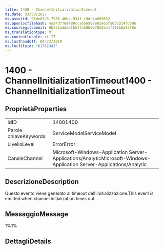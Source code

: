```yaml
---
title: 1400 - ChannelInitializationTimeout
ms.date: 03/30/2017
ms.assetid: 95de02d3-7986-4bbc-934f-c9dc4a809682
ms.openlocfilehash: 4a24d7769489cca6b6567e01e6dfa63b314fd586
ms.sourcegitcommit: 9b552addadfb57fab0b9e7852ed4f1f1b8a42f8e
ms.translationtype: MT
ms.contentlocale: it-IT
ms.lasthandoff: 04/23/2019
ms.locfileid: "61782343"
---
```

# <a name="1400---channelinitializationtimeout"></a><span data-ttu-id="89d9b-102">1400 - ChannelInitializationTimeout</span><span class="sxs-lookup"><span data-stu-id="89d9b-102">1400 - ChannelInitializationTimeout</span></span>
## <a name="properties"></a><span data-ttu-id="89d9b-103">Proprietà</span><span class="sxs-lookup"><span data-stu-id="89d9b-103">Properties</span></span>  
  
|||  
|-|-|  
|<span data-ttu-id="89d9b-104">Id</span><span class="sxs-lookup"><span data-stu-id="89d9b-104">ID</span></span>|<span data-ttu-id="89d9b-105">1400</span><span class="sxs-lookup"><span data-stu-id="89d9b-105">1400</span></span>|  
|<span data-ttu-id="89d9b-106">Parole chiave</span><span class="sxs-lookup"><span data-stu-id="89d9b-106">Keywords</span></span>|<span data-ttu-id="89d9b-107">ServiceModel</span><span class="sxs-lookup"><span data-stu-id="89d9b-107">ServiceModel</span></span>|  
|<span data-ttu-id="89d9b-108">Livello</span><span class="sxs-lookup"><span data-stu-id="89d9b-108">Level</span></span>|<span data-ttu-id="89d9b-109">Error</span><span class="sxs-lookup"><span data-stu-id="89d9b-109">Error</span></span>|  
|<span data-ttu-id="89d9b-110">Canale</span><span class="sxs-lookup"><span data-stu-id="89d9b-110">Channel</span></span>|<span data-ttu-id="89d9b-111">Microsoft-Windows-Application Server-Applications/Analytic</span><span class="sxs-lookup"><span data-stu-id="89d9b-111">Microsoft-Windows-Application Server-Applications/Analytic</span></span>|  
  
## <a name="description"></a><span data-ttu-id="89d9b-112">Descrizione</span><span class="sxs-lookup"><span data-stu-id="89d9b-112">Description</span></span>  
 <span data-ttu-id="89d9b-113">Questo evento viene generato al timeout dell'inizializzazione.</span><span class="sxs-lookup"><span data-stu-id="89d9b-113">This event is emitted when channel initialization times out.</span></span>  
  
## <a name="message"></a><span data-ttu-id="89d9b-114">Messaggio</span><span class="sxs-lookup"><span data-stu-id="89d9b-114">Message</span></span>  
 <span data-ttu-id="89d9b-115">1%</span><span class="sxs-lookup"><span data-stu-id="89d9b-115">1%</span></span>  
  
## <a name="details"></a><span data-ttu-id="89d9b-116">Dettagli</span><span class="sxs-lookup"><span data-stu-id="89d9b-116">Details</span></span>
